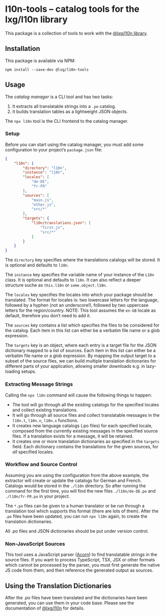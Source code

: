 # l10n-tools – catalog tools for the lxg/l10n library

This package is a collection of tools to work with the [@lxg/l10n library](https://github.com/lxg/l10n).

## Installation

This package is available via NPM:

```shell
npm install --save-dev @lxg/l10n-tools
```

## Usage

The *catalog manager* is a CLI tool and has two tasks:

1. It extracts all translatable strings into a `.po` catalog.
2. It builds translation tables as a lightweight JSON objects.

The `npx l10n` tool is the CLI frontend to the catalog manager.

### Setup

Before you can start using the catalog manager, you must add some configuration to your project’s `package.json` file:

```json
{
    "l10n": {
        "directory": "l10n",
        "instance": "l10n",
        "locales": [
            "de-DE",
            "fr-FR"
        ],
        "sources": [
            "main.js",
            "other.js",
            "src/*"
        ],
        "targets": {
            "l10n/translations.json": [
                "first.js",
                "src/*"
            ]
        }
    }
}
```

The `directory` key specifies where the translations catalogs will be stored. It is optional and defaults to `l10n`.

The `instance` key specifies the variable name of your instance of the `L10n` class. It is optional and defaults to `l10n`. It can also reflect a deeper structure suche as `this.l10n` or `some.object.l10n`.

The `locales` key specifies the locales into which your package should be translated. The format for locales is: two lowercase letters for the language, followed by a hyphen (not an underscore!), followed by two uppercase letters for the region/country. NOTE: This tool assumes the `en-GB` locale as default, therefore you don’t need to add it.

The `sources` key contains a list which specifies the files to be considered for the catalog. Each item in this list can either be a verbatim file name or a glob expression.

The `targets` key is an object, where each entry is a target file for the JSON dictionary mapped to a list of sources. Each item in this list can either be a verbatim file name or a glob expression. By mapping the output target to a subset of the source files, we can build multiple translation dictionaries for different parts of your application, allowing smaller downloads e.g. in lazy-loading setups.

### Extracting Message Strings

Calling the `npx l10n` command will cause the following things to happen:

- The tool will go through all the existing catalogs for the specified locales and collect existing translations.
- It will go through all source files and collect translatable messages in the `l10n.t`, `l10n.n`, `l10n.x` functions.
- It creates new language catalogs (.po files) for each specified locale, composed from the currently existing messages in the specified source files. If a translation exists for a message, it will be retained.
- It creates one or more translation dictionaries as specified in the `targets` field. Each dictionary contains the translations for the given sources, for *all* specified locales.

### Workflow and Source Control

Assuming you are using the configuration from the above example, the extractor will create or update the catalogs for German and French. Catalogs would be stored in the `./l10n` directory. So after running the command for the first time, you will find the new files `./l10n/de-DE.po` and `./l10n/fr-FR.po` in your project.

The `*.po` files can be given to a human translator or be run through a translation tool which supports this format (there are lots of them). After the `.po` files have been updated, you can run `npx l10n` again, to create the translation dictionaries.

All .po files and JSON dictionaries should be put under version control.

### Non-JavaScript Sources

This tool uses a JavaScript parser ([Acorn](https://github.com/acornjs/)) to find translatable strings in the source files. If you want to process TypeScript, TSX, JSX or other formats which cannot be processed by the parser, you must first generate the native JS code from them, and then reference the generated output as sources.

## Using the Translation Dictionaries

After the .po files have been translated and the dictionaries have been generated, you can use them in your code base. Please see the documentation of [@lxg/l10n](https://github.com/lxg/l10n) for details.
